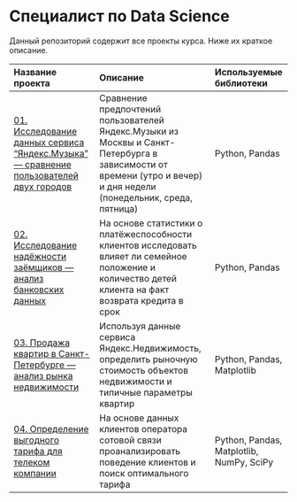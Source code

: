 # Специалист по Data Science 
Данный репозиторий содержит все проекты курса. Ниже их краткое описание.   
   
| Название проекта      | Описание               | Используемые библиотеки     |
| :-------------------- | :--------------------- |:--------------------------- |
| [01. Исследование данных сервиса “Яндекс.Музыка” — сравнение пользователей двух городов](https://github.com/suslovsergeu/Yandex_Practicum/tree/main/01.%20Music%20in%20cities) | Сравнение предпочтений пользователей Яндекс.Музыки из Москвы и Санкт-Петербурга в зависимости от времени (утро и вечер) и дня недели (понедельник, среда, пятница) | Python, Pandas |
| [02. Исследование надёжности заёмщиков — анализ банковских данных](https://github.com/suslovsergeu/Yandex_Practicum/tree/main/02.%20Credit%20scoring) | На основе статистики о платёжеспособности клиентов исследовать влияет ли семейное положение и количество детей клиента на факт возврата кредита в срок | Python, Pandas |
| [03. Продажа квартир в Санкт-Петербурге — анализ рынка недвижимости](https://github.com/suslovsergeu/Yandex_Practicum/tree/main/03.%20Real%20estate%20price) | Используя данные сервиса Яндекс.Недвижимость, определить рыночную стоимость объектов недвижимости и типичные параметры квартир | Python, Pandas, Matplotlib |
| [04. Определение выгодного тарифа для телеком компании](https://github.com/suslovsergeu/Yandex_Practicum/tree/main/04.%20Mobile%20tariffs) | На основе данных клиентов оператора сотовой связи проанализировать поведение клиентов и поиск оптимального тарифа | Python, Pandas, Matplotlib, NumPy, SciPy |
